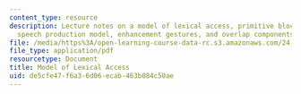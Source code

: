 ```yaml
---
content_type: resource
description: Lecture notes on a model of lexical access, primitive block diagram of
  speech production model, enhancement gestures, and overlap components.
file: /media/https%3A/open-learning-course-data-rc.s3.amazonaws.com/24-941j-the-lexicon-and-its-features-spring-2007/de5cfe47f6a36d06ecab463b084c50ae_lec3ks3.pdf
file_type: application/pdf
resourcetype: Document
title: Model of Lexical Access
uid: de5cfe47-f6a3-6d06-ecab-463b084c50ae
---
```

